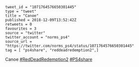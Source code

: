 ```
tweet_id = "1071764576650301445"
type = "tweet"
title = "Canoe"
published = 2018-12-09T13:52:42Z
retweets = 0
favourites = 3
source = "twitter"
twitter_account = "norms_ps4"
source_url = "https://twitter.com/norms_ps4/status/1071764576650301445"
tag = [ "ps4share", "reddeadredemption2",]
```

Canoe [#RedDeadRedemption2](/tags/reddeadredemption2/) [#PS4share](/tags/ps4share/)

<p class='image'><img src='http://mnf.m17s.net/2018/12/09/Dt-sM1KWwAER34H.jpg' alt=''></p>

